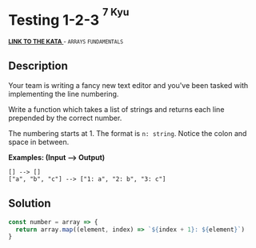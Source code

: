<h1>Testing 1-2-3 <sup><sup>7 Kyu</sup></sup></h1>

<sup>
  <a href="https://www.codewars.com/kata/54bf85e3d5b56c7a05000cf9">
    <strong>LINK TO THE KATA</strong>
  </a> - <code>ARRAYS</code> <code>FUNDAMENTALS</code>
</sup>

## Description

Your team is writing a fancy new text editor and you've been tasked with implementing the line numbering.

Write a function which takes a list of strings and returns each line prepended by the correct number.

The numbering starts at 1. The format is `n: string`. Notice the colon and space in between.

**Examples: (Input --> Output)**

```
[] --> []
["a", "b", "c"] --> ["1: a", "2: b", "3: c"]
```

## Solution

```javascript
const number = array => {
  return array.map((element, index) => `${index + 1}: ${element}`)
}
```
